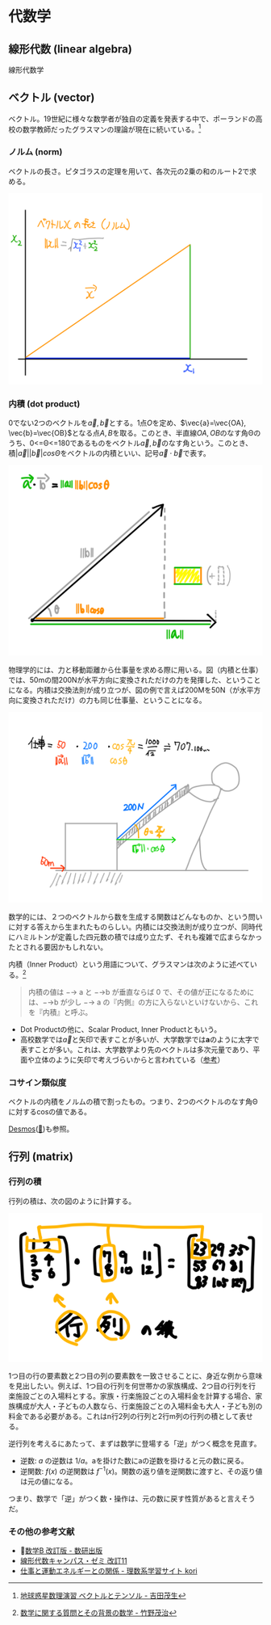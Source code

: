# 代数学

## 線形代数 (linear algebra)

線形代数学

## ベクトル (vector)

ベクトル。19世紀に様々な数学者が独自の定義を発表する中で、ポーランドの高校の数学教師だったグラスマンの理論が現在に続いている。[^vector]

[^vector]: [地球惑星数理演習 ベクトルとテンソル - 吉田茂生](https://www.zotero.org/groups/4682218/hiroga-scholar/collections/MA5LXYUI/items/2D27XYT8/item-details)

### ノルム (norm)

ベクトルの長さ。ピタゴラスの定理を用いて、各次元の2乗の和のルート2で求める。

![ノルム](/images/ノルム.svg)

### 内積 (dot product)

0でない2つのベクトルを$\vec{a}, \vec{b}$とする。1点$O$を定め、$\vec{a}=\vec{OA}, \vec{b}=\vec{OB}$となる点$A,B$を取る。このとき、半直線$OA, OB$のなす角Θのうち、0<=Θ<=180であるものをベクトル$\vec{a}, \vec{b}$のなす角という。このとき、積$|\vec{a}||\vec{b}|cosΘ$をベクトルの内積といい、記号$\vec{a}\cdot \vec{b}$で表す。

![内積](/images/内積.svg)

物理学的には、力と移動距離から仕事量を求める際に用いる。図（内積と仕事）では、50mの間200Nが水平方向に変換されただけの力を発揮した、ということになる。内積は交換法則が成り立つが、図の例で言えば200Mを50N（が水平方向に変換されただけ）の力も同じ仕事量、ということになる。

![内積と仕事](/images/内積と仕事.svg)

数学的には、２つのベクトルから数を生成する関数はどんなものか、という問いに対する答えから生まれたものらしい。内積には交換法則が成り立つが、同時代にハミルトンが定義した四元数の積では成り立たず、それも複雑で広まらなかったとされる要因かもしれない。

内積（Inner Product）という用語について、グラスマンは次のように述べている。[^grassmann]

[^grassmann]: [数学に関する質問とその背景の数学 - 竹野茂治](https://www.zotero.org/groups/4682218/hiroga-scholar/collections/MA5LXYUI/items/QPBQHP69/item-details)

> 内積の値は −→ a と −→b が垂直ならば 0 で、その値が正になるためには、−→b が少し −→ a の『内側』の方に入らないといけないから、これを『内積』と呼ぶ。

- Dot Productの他に、Scalar Product, Inner Productともいう。
- 高校数学では$\vec{a}$と矢印で表すことが多いが、大学数学では**a**のように太字で表すことが多い。これは、大学数学より先のベクトルは多次元量であり、平面や立体のように矢印で考えづらいからと言われている（[参考](https://detail.chiebukuro.yahoo.co.jp/qa/question_detail/q1332986798)）

### コサイン類似度

ベクトルの内積をノルムの積で割ったもの。つまり、2つのベクトルのなす角Θに対するcosの値である。

[Desmos](https://www.desmos.com/calculator/pm7m6hdypq)([🔐](https://www.desmos.com/calculator/x7bw9a2yue))も参照。

## 行列 (matrix)

### 行列の積

行列の積は、次の図のように計算する。

![行列の積](/images/行列の積.svg)

1つ目の行の要素数と2つ目の列の要素数を一致させることに、身近な例から意味を見出したい。例えば、1つ目の行列を何世帯かの家族構成、2つ目の行列を行楽施設ごとの入場料とする。家族・行楽施設ごとの入場料金を計算する場合、家族構成が大人・子どもの人数なら、行楽施設ごとの入場料金も大人・子ども別の料金である必要がある。これはn行2列の行列と2行m列の行列の積として表せる。

<!-- 正方行列、正方形の行列 -->

<!-- 単位行列 identity matrix, なので大文字Iで表される-->

<!-- 逆行列 -->

逆行列を考えるにあたって、まずは数学に登場する「逆」がつく概念を見直す。

- 逆数: $a$ の逆数は $1/a$。aを掛けた数にaの逆数を掛けると元の数に戻る。
- 逆関数: $f(x)$ の逆関数は $f^{-1}(x)$。関数の返り値を逆関数に渡すと、その返り値は元の値になる。

つまり、数学で「逆」がつく数・操作は、元の数に戻す性質があると言えそうだ。

<!-- 正則行列 -->

### その他の参考文献

- 🔐[数学B 改訂版 - 数研出版](https://www.zotero.org/groups/4682340/hiroga-books/items/8ZRH3IKI/item-details)
- [線形代数キャンパス・ゼミ 改訂11](https://amzn.to/3V7QlJe)
- [仕事と運動エネルギーとの関係 - 理数系学習サイト kori](https://physkorimath.xyz/w/)
